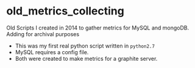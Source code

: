 # old_metrics_collecting
Old Scripts I created in 2014 to gather metrics for MySQL and mongoDB. Adding for archival purposes 

- This was my first real python script written in `python2.7`
- MySQL requires a config file. 
- Both were created to make metrics for a graphite server.  

